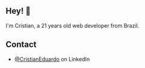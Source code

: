 ## Hey! 👋
I'm Cristian, a 21 years old web developer from Brazil.

## Contact
- [@CristianEduardo](https://www.linkedin.com/in/cristian-eduardo-da-silva-596385197/) on LinkedIn
